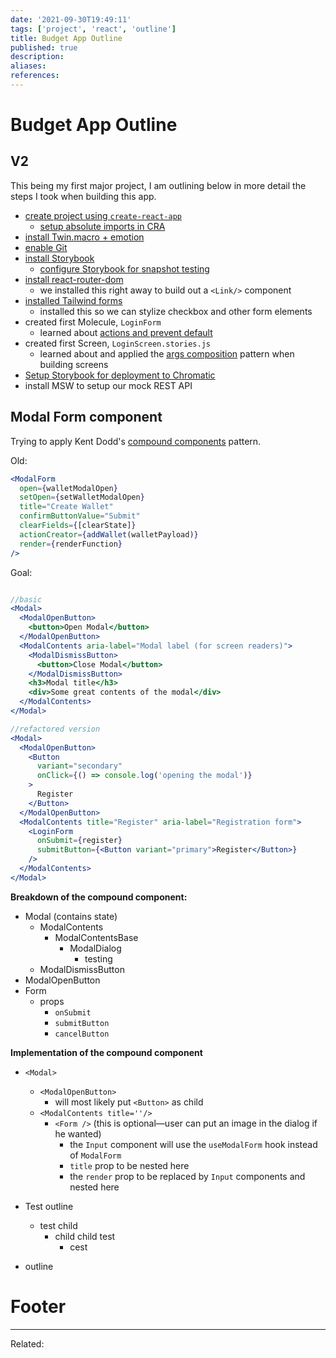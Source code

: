```yaml
---
date: '2021-09-30T19:49:11'
tags: ['project', 'react', 'outline']
title: Budget App Outline
published: true
description:
aliases:
references:
---
```


# Budget App Outline

## V2

This being my first major project, I am outlining below in more detail the steps I took when building this app.

- [create project using `create-react-app`](Quick%20Start%20-%20React.md)
	- [setup absolute imports in CRA](202110151438-absolute-imports-in-create-react-app.md)
- [install Twin.macro + emotion](https://github.com/ben-rogerson/twin.examples/tree/master/cra-emotion)
- [enable Git](Quick%20Start%20-%20Initializing%20Git%20for%20a%20project.md)
- [install Storybook](Storybook.md#Initial%20Setup)
	- [configure Storybook for snapshot testing](202110121049-snapshot-testing-in-storybook.md)
- [install react-router-dom](React%20Router%20Library.md#Install%20the%20library)
	- we installed this right away to build out a `<Link/>` component
- [installed Tailwind forms](202110141545-checkbox-css-not-working.md)
	- installed this so we can stylize checkbox and other form elements
- created first Molecule, `LoginForm`
	- learned about [actions and prevent default](202110171449-actions-and-prevent-default.md)
- created first Screen, `LoginScreen.stories.js`
	- learned about and applied the [args composition](https://storybook.js.org/docs/react/workflows/build-pages-with-storybook) pattern when building screens
- [Setup Storybook for deployment to Chromatic](202110182144-deploying-storybook.md)
- install MSW to setup our mock REST API


## Modal Form component

Trying to apply Kent Dodd's [compound components](202109061436-compound-components.md) pattern.

Old:
```jsx
<ModalForm
  open={walletModalOpen}
  setOpen={setWalletModalOpen}
  title="Create Wallet"
  confirmButtonValue="Submit"
  clearFields={[clearState]}
  actionCreator={addWallet(walletPayload)}
  render={renderFunction}
/>
```
Goal:
```jsx

//basic
<Modal>
  <ModalOpenButton>
    <button>Open Modal</button>
  </ModalOpenButton>
  <ModalContents aria-label="Modal label (for screen readers)">
    <ModalDismissButton>
      <button>Close Modal</button>
    </ModalDismissButton>
    <h3>Modal title</h3>
    <div>Some great contents of the modal</div>
  </ModalContents>
</Modal>

//refactored version
<Modal>
  <ModalOpenButton>
	<Button
	  variant="secondary"
	  onClick={() => console.log('opening the modal')}
	>
	  Register
	</Button>
  </ModalOpenButton>
  <ModalContents title="Register" aria-label="Registration form">
	<LoginForm
	  onSubmit={register}
	  submitButton={<Button variant="primary">Register</Button>}
	/>
  </ModalContents>
</Modal>
```

**Breakdown of the compound component:**
- Modal (contains state)
	- ModalContents
		- ModalContentsBase
			- ModalDialog
				- testing
	- ModalDismissButton
- ModalOpenButton
- Form
	- props
		- `onSubmit`
		- `submitButton`
		- `cancelButton`

**Implementation of the compound component**
- `<Modal>`
	- `<ModalOpenButton>`
		- will most likely put `<Button>` as child
	- `<ModalContents title=''/>`
		- `<Form />` (this is optional—user can put an image in the dialog if he wanted)
			- the `Input` component will use the `useModalForm` hook instead of `ModalForm`
			- `title` prop to be nested here
			- the `render` prop to be replaced by `Input` components and nested here

- Test outline
	- test child
		- child child test
			- cest
- outline

# Footer

---
	
Related: 